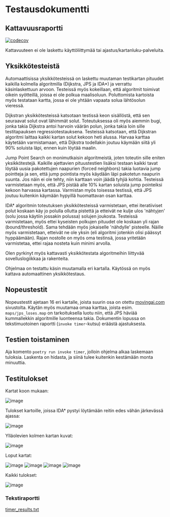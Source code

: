 # Testausdokumentti

## Kattavuusraportti

[![codecov](https://codecov.io/gh/rtammisalo/tira-labra/branch/main/graph/badge.svg?token=T9UVAQ8WRV)](https://codecov.io/gh/rtammisalo/tira-labra)

Kattavuuteen ei ole laskettu käyttöliittymää tai ajastus/kartanluku-palveluita.

## Yksikkötesteistä

Automaattisissa yksikkötesteissä on laskettu muutaman testikartan pituudet kaikilla kolmella algoritmilla (Dijkstra, JPS ja IDA*) ja verrattu
käsinlaskettuun arvoon. Testeissä myös kokeillaan, että algoritmit toimivat oikein syötteillä, joissa ei ole polkua maalisoluun. Poluttomista
kartoista myös testataan kartta, jossa ei ole yhtään vapaata solua lähtösolun vieressä.

Dijkstran yksikkötesteissä katsotaan testissä keon sisällöstä, että sen seuraavat solut ovat lähimmät solut. Toteutuksessa oli myös aiemmin bugi, jonka takia Dijkstra antoi harvoin väärän polun, jonka takia loin sille testitapauksen regressiotestauksena. Testeissä katsotaan, että Dijkstran algoritmi laittaa kaikki kartan solut kekoon heti alussa. Harvaa karttaa käytetään varmistamaan, että Dijkstra todellakin joutuu käymään siitä yli 90% soluista läpi, ennen kuin löytää maalin.

Jump Point Search on monimutkaisin algoritmeistä, joten toteutin sille eniten yksikkötestejä. Kaikille ajettavien pituustestien lisäksi testaan kaikki tavat löytää uusia pakotettujen naapurien (forced neighbors) takia luotavia jump pointteja ja sen, että jump pointista myös käydään läpi pakotetun naapurin suunta. Jos näin ei ole tehty, niin karttaan voin jäädä tyhjiä kohtia. Testeissä varmistetaan myös, että JPS pistää alle 10% kartan soluista jump pointeiksi kekoon harvassa kartassa. Varmistan myös toisessa testissä, että JPS joutuu kuitenkin käymään hypyillä huomattavan osan karttaa.

IDA* algoritmin toteutuksen yksikkötesteissä varmistetaan, ettei iteratiiviset polut koskaan käy jo polulla ollutta pistettä ja etteivät ne kulje ulos 'nähtyjen' (solu jossa käytiin jossakin polussa) solujen joukosta. Testeissä varmistetaan, myös ettei kyseisten polkujen pituudet ole koskaan yli rajan (bound/threshold). Sama tehdään myös jokaiselle 'nähdylle' pisteelle. Näille myös varmistetaan, etteivät ne ole yksin (eli algoritmi jotenkin olisi päässyt hyppäämään). Rajan nostolle on myös oma testinsä, jossa yritetään varmistetaa, ettei rajaa nosteta kuin minimi arvolla.

Olen pyrkinyt myös kattavasti yksikkötestata algoritmeihin liittyvää sovelluslogiikkaa ja rakenteita.

Ohjelmaa on testattu käsin muutamalla eri kartalla. Käytössä on myös 
kattava automaattinen yksikkötestaus.

## Nopeustestit

Nopeustestit ajetaan 16 eri kartalle, joista suurin osa on otettu [movingai.com](https://movingai.com/benchmarks/grids.html) sivustolta. Käytän myös muutamaa omaa karttaa, joista esim. `maps/jps_loses.map` on tarkoituksella luotu niin, että JPS häviää kummallekkin algoritmille luonteensa takia. Dokumentin lopussa on tekstimuotoinen raportti (`invoke timer`-kutsu) eräästä ajastuksesta.

## Testien toistaminen

Aja komento `poetry run invoke timer`, jolloin ohjelma alkaa laskemaan tuloksia. Laskenta on hidasta, ja siinä tulee kuitenkin kestämään monta minuuttia.

## Testitulokset

Kartat koon mukaan:

![image](https://user-images.githubusercontent.com/81182631/146653136-73ace727-8f86-43b6-941c-23e58cb3030c.png)

Tulokset kartoille, joissa IDA* pystyi löytämään reitin edes vähän järkevässä ajassa:

![image](https://user-images.githubusercontent.com/81182631/146656429-0c1709e4-91a6-4fcb-8656-f3214e4d30de.png)

Ylläolevien kolmen kartan kuvat:

![image](https://user-images.githubusercontent.com/81182631/146653028-b63b06a7-6ed9-424c-81ea-2dd0fafb4a48.png)

Loput kartat:

![image](https://user-images.githubusercontent.com/81182631/146652631-503ab25b-13e4-4bd4-844e-14aaf209c477.png)
![image](https://user-images.githubusercontent.com/81182631/146652635-0b1fff94-0fdd-4ea4-9b26-ea50dcf392a2.png)
![image](https://user-images.githubusercontent.com/81182631/146652636-75bd45de-ba16-41f4-90f0-d763c7e535a1.png)
![image](https://user-images.githubusercontent.com/81182631/146652641-fab9425d-c387-4504-8aae-c595e5e5dd3e.png)


Kaikki tulokset:

![image](https://user-images.githubusercontent.com/81182631/146653201-ed40624d-b010-4244-a0a1-b9d09755ff5d.png)

### Tekstiraportti

[timer_results.txt](/dokumentaatio/timer_results.txt)
